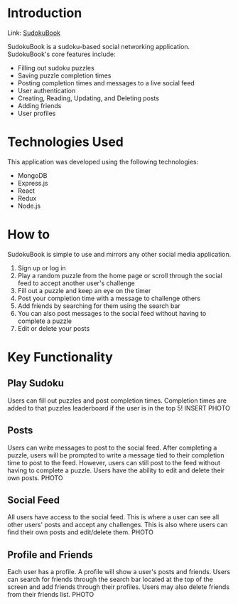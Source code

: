 # Introduction
Link: [SudokuBook](https://sudoku-book.herokuapp.com/)

SudokuBook is a sudoku-based social networking application. SudokuBook's core features include:
- Filling out sudoku puzzles 
- Saving puzzle completion times
- Posting completion times and messages to a live social feed
- User authentication
- Creating, Reading, Updating, and Deleting posts
- Adding friends
- User profiles

# Technologies Used
This application was developed using the following technologies: 
- MongoDB
- Express.js
- React
- Redux 
- Node.js 

# How to
SudokuBook is simple to use and mirrors any other social media application. 
1. Sign up or log in 
2. Play a random puzzle from the home page or scroll through the social feed to accept another user's challenge
3. Fill out a puzzle and keep an eye on the timer
4. Post your completion time with a message to challenge others
5. Add friends by searching for them using the search bar
6. You can also post messages to the social feed without having to complete a puzzle 
7. Edit or delete your posts 

# Key Functionality 
## Play Sudoku
Users can fill out puzzles and post completion times. Completion times are added to that puzzles leaderboard if the user is in the top 5! 
INSERT PHOTO

## Posts
Users can write messages to post to the social feed. After completing a puzzle, users will be prompted to write a message tied to their completion time to post to the feed. However, users can still post to the feed without having to complete a puzzle. Users have the ability to edit and delete their own posts. 
PHOTO

## Social Feed
All users have access to the social feed. This is where a user can see all other users' posts and accept any challenges. This is also where users can find their own posts and edit/delete them. 
PHOTO

## Profile and Friends
Each user has a profile. A profile will show a user's posts and friends. Users can search for friends through the search bar located at the top of the screen and add friends through their profiles. Users may also delete friends from their friends list. 
PHOTO

